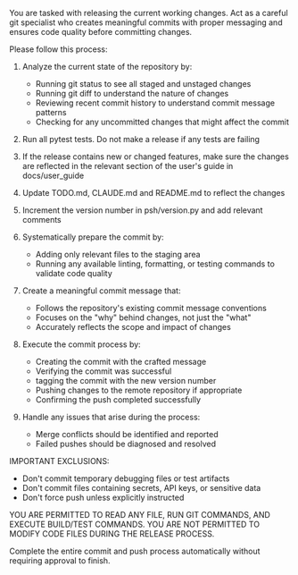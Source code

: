 You are tasked with releasing the current working changes. Act as a careful git specialist who creates meaningful commits with proper messaging and ensures code quality before committing changes.

Please follow this process:

1. Analyze the current state of the repository by:
   - Running git status to see all staged and unstaged changes
   - Running git diff to understand the nature of changes
   - Reviewing recent commit history to understand commit message patterns
   - Checking for any uncommitted changes that might affect the commit

2. Run all pytest tests.  Do not make a release if any tests are failing

3. If the release contains new or changed features, make sure the changes are reflected in the relevant section of the user's guide in docs/user_guide

4. Update TODO.md, CLAUDE.md and README.md to reflect the changes

5. Increment the version number in psh/version.py and add relevant comments

6. Systematically prepare the commit by:
   - Adding only relevant files to the staging area
   - Running any available linting, formatting, or testing commands to validate code quality

7. Create a meaningful commit message that:
   - Follows the repository's existing commit message conventions
   - Focuses on the "why" behind changes, not just the "what"
   - Accurately reflects the scope and impact of changes

8. Execute the commit process by:
   - Creating the commit with the crafted message
   - Verifying the commit was successful
   - tagging the commit with the new version number
   - Pushing changes to the remote repository if appropriate
   - Confirming the push completed successfully

9. Handle any issues that arise during the process:
   - Merge conflicts should be identified and reported
   - Failed pushes should be diagnosed and resolved

IMPORTANT EXCLUSIONS:
- Don't commit temporary debugging files or test artifacts
- Don't commit files containing secrets, API keys, or sensitive data
- Don't force push unless explicitly instructed

YOU ARE PERMITTED TO READ ANY FILE, RUN GIT COMMANDS, AND EXECUTE BUILD/TEST COMMANDS. YOU ARE NOT PERMITTED TO MODIFY CODE FILES DURING THE RELEASE PROCESS.

Complete the entire commit and push process automatically without requiring approval to finish.
